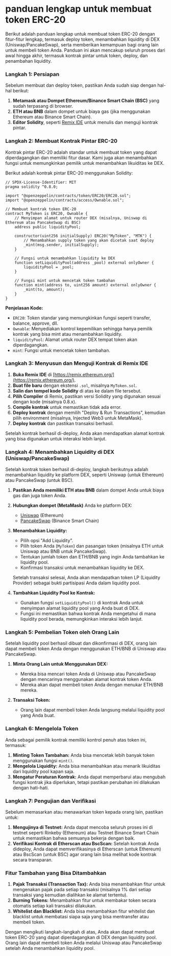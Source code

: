 # panduan lengkap untuk membuat token ERC-20

Berikut adalah panduan lengkap untuk membuat token ERC-20 dengan fitur-fitur lengkap, termasuk deploy token, menambahkan liquidity di DEX (Uniswap/PancakeSwap), serta memberikan kemampuan bagi orang lain untuk membeli token Anda. Panduan ini akan mencakup seluruh proses dari awal hingga akhir, termasuk kontrak pintar untuk token, deploy, dan penambahan liquidity.

### **Langkah 1: Persiapan**
Sebelum membuat dan deploy token, pastikan Anda sudah siap dengan hal-hal berikut:
1. **Metamask atau Dompet Ethereum/Binance Smart Chain (BSC)** yang sudah terpasang di browser.
2. **ETH atau BNB** dalam dompet untuk biaya gas (jika menggunakan Ethereum atau Binance Smart Chain).
3. **Editor Solidity**, seperti [Remix IDE](https://remix.ethereum.org/) untuk menulis dan menguji kontrak pintar.

### **Langkah 2: Membuat Kontrak Pintar ERC-20**
Kontrak pintar ERC-20 adalah standar untuk membuat token yang dapat diperdagangkan dan memiliki fitur dasar. Kami juga akan menambahkan fungsi untuk memungkinkan pemilik untuk menambahkan likuiditas ke DEX.

Berikut adalah kontrak pintar ERC-20 menggunakan Solidity:

```solidity
// SPDX-License-Identifier: MIT
pragma solidity ^0.8.0;

import "@openzeppelin/contracts/token/ERC20/ERC20.sol";
import "@openzeppelin/contracts/access/Ownable.sol";

// Membuat kontrak token ERC-20
contract MyToken is ERC20, Ownable {
    // Menyimpan alamat untuk router DEX (misalnya, Uniswap di Ethereum atau PancakeSwap di BSC)
    address public liquidityPool;

    constructor(uint256 initialSupply) ERC20("MyToken", "MTK") {
        // Menambahkan supply token yang akan dicetak saat deploy
        _mint(msg.sender, initialSupply);
    }

    // Fungsi untuk menambahkan liquidity ke DEX
    function setLiquidityPool(address _pool) external onlyOwner {
        liquidityPool = _pool;
    }

    // Fungsi mint untuk mencetak token tambahan
    function mint(address to, uint256 amount) external onlyOwner {
        _mint(to, amount);
    }
}
```

**Penjelasan Kode:**
- `ERC20`: Token standar yang memungkinkan fungsi seperti transfer, balance, approve, dll.
- `Ownable`: Menyediakan kontrol kepemilikan sehingga hanya pemilik kontrak yang bisa mint atau menambahkan liquidity.
- `liquidityPool`: Alamat untuk router DEX tempat token akan diperdagangkan.
- `mint`: Fungsi untuk mencetak token tambahan.

### **Langkah 3: Menyusun dan Menguji Kontrak di Remix IDE**

1. **Buka Remix IDE** di [https://remix.ethereum.org/](https://remix.ethereum.org/).
2. **Buat file baru** dengan ekstensi `.sol`, misalnya `MyToken.sol`.
3. **Salin dan tempel kode Solidity** di atas ke dalam file tersebut.
4. **Pilih Compiler** di Remix, pastikan versi Solidity yang digunakan sesuai dengan kode (misalnya 0.8.x).
5. **Compile kontrak** untuk memastikan tidak ada error.
6. **Deploy kontrak** dengan memilih "Deploy & Run Transactions", kemudian pilih environment (misalnya, Injected Web3 untuk MetaMask).
7. **Deploy kontrak** dan pastikan transaksi berhasil.

Setelah kontrak berhasil di-deploy, Anda akan mendapatkan alamat kontrak yang bisa digunakan untuk interaksi lebih lanjut.

### **Langkah 4: Menambahkan Liquidity di DEX (Uniswap/PancakeSwap)**

Setelah kontrak token berhasil di-deploy, langkah berikutnya adalah menambahkan liquidity ke platform DEX, seperti Uniswap (untuk Ethereum) atau PancakeSwap (untuk BSC).

1. **Pastikan Anda memiliki ETH atau BNB** dalam dompet Anda untuk biaya gas dan juga token Anda.
2. **Hubungkan dompet (MetaMask)** Anda ke platform DEX:
   - [Uniswap](https://app.uniswap.org/) (Ethereum)
   - [PancakeSwap](https://pancakeswap.finance/) (Binance Smart Chain)

3. **Menambahkan Liquidity:**
   - Pilih opsi "Add Liquidity".
   - Pilih token Anda (`MyToken`) dan pasangan token (misalnya ETH untuk Uniswap atau BNB untuk PancakeSwap).
   - Tentukan jumlah token dan ETH/BNB yang ingin Anda tambahkan ke liquidity pool.
   - Konfirmasi transaksi untuk menambahkan liquidity ke DEX.
   
   Setelah transaksi selesai, Anda akan mendapatkan token LP (Liquidity Provider) sebagai bukti partisipasi Anda dalam liquidity pool.

4. **Tambahkan Liquidity Pool ke Kontrak:**
   - Gunakan fungsi `setLiquidityPool()` di kontrak Anda untuk menyimpan alamat liquidity pool yang Anda buat di DEX.
   - Fungsi ini memastikan bahwa kontrak Anda mengetahui di mana liquidity pool berada, memungkinkan interaksi lebih lanjut.

### **Langkah 5: Pembelian Token oleh Orang Lain**
Setelah liquidity pool berhasil dibuat dan dikonfirmasi di DEX, orang lain dapat membeli token Anda dengan menggunakan ETH/BNB di Uniswap atau PancakeSwap.

1. **Minta Orang Lain untuk Menggunakan DEX:**
   - Mereka bisa mencari token Anda di Uniswap atau PancakeSwap dengan mencarinya menggunakan alamat kontrak token Anda.
   - Mereka akan dapat membeli token Anda dengan menukar ETH/BNB mereka.

2. **Transaksi Token:**
   - Orang lain dapat membeli token Anda langsung melalui liquidity pool yang Anda buat.

### **Langkah 6: Mengelola Token**
Anda sebagai pemilik kontrak memiliki kontrol penuh atas token ini, termasuk:
1. **Minting Token Tambahan:** Anda bisa mencetak lebih banyak token menggunakan fungsi `mint()`.
2. **Mengelola Liquidity:** Anda bisa menambahkan atau menarik likuiditas dari liquidity pool kapan saja.
3. **Mengatur Peraturan Kontrak:** Anda dapat memperbarui atau mengubah fungsi kontrak jika diperlukan, tetapi pastikan perubahan ini dilakukan dengan hati-hati.

### **Langkah 7: Pengujian dan Verifikasi**
Sebelum memasarkan atau menawarkan token kepada orang lain, pastikan untuk:
1. **Mengujinya di Testnet:** Anda dapat mencoba seluruh proses ini di testnet seperti Rinkeby (Ethereum) atau Testnet Binance Smart Chain untuk memastikan bahwa semuanya bekerja dengan baik.
2. **Verifikasi Kontrak di Etherscan atau BscScan:** Setelah kontrak Anda dideploy, Anda dapat memverifikasinya di Etherscan (untuk Ethereum) atau BscScan (untuk BSC) agar orang lain bisa melihat kode kontrak secara transparan.

### **Fitur Tambahan yang Bisa Ditambahkan**
1. **Pajak Transaksi (Transaction Tax):** Anda bisa menambahkan fitur untuk mengenakan pajak pada setiap transaksi (misalnya 1% dari setiap transaksi yang kemudian dialihkan ke alamat tertentu).
2. **Burning Tokens:** Menambahkan fitur untuk membakar token secara otomatis setiap kali transaksi dilakukan.
3. **Whitelist dan Blacklist:** Anda bisa menambahkan fitur whitelist dan blacklist untuk membatasi siapa saja yang bisa mentransfer atau membeli token.

Dengan mengikuti langkah-langkah di atas, Anda akan dapat membuat token ERC-20 yang dapat diperdagangkan di DEX dengan liquidity pool. Orang lain dapat membeli token Anda melalui Uniswap atau PancakeSwap setelah Anda menambahkan liquidity pool.
